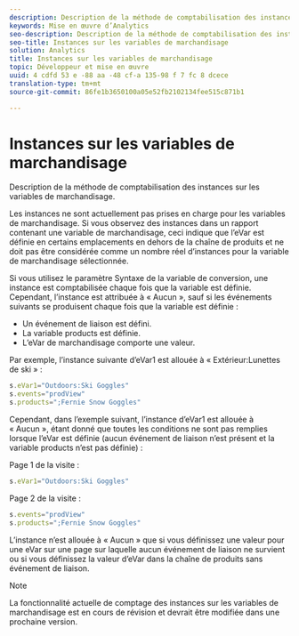 ```yaml
---
description: Description de la méthode de comptabilisation des instances sur les variables de marchandisage.
keywords: Mise en œuvre d’Analytics
seo-description: Description de la méthode de comptabilisation des instances sur les variables de marchandisage.
seo-title: Instances sur les variables de marchandisage
solution: Analytics
title: Instances sur les variables de marchandisage
topic: Développeur et mise en œuvre
uuid: 4 cdfd 53 e -88 aa -48 cf-a 135-98 f 7 fc 8 dcece
translation-type: tm+mt
source-git-commit: 86fe1b3650100a05e52fb2102134fee515c871b1

---
```



# Instances sur les variables de marchandisage

Description de la méthode de comptabilisation des instances sur les variables de marchandisage.

Les instances ne sont actuellement pas prises en charge pour les variables de marchandisage. Si vous observez des instances dans un rapport contenant une variable de marchandisage, ceci indique que l’eVar est définie en certains emplacements en dehors de la chaîne de produits et ne doit pas être considérée comme un nombre réel d’instances pour la variable de marchandisage sélectionnée.

Si vous utilisez le paramètre Syntaxe de la variable de conversion, une instance est comptabilisée chaque fois que la variable est définie. Cependant, l’instance est attribuée à « Aucun », sauf si les événements suivants se produisent chaque fois que la variable est définie :

* Un événement de liaison est défini.
* La variable products est définie.
* L’eVar de marchandisage comporte une valeur.

Par exemple, l’instance suivante d’eVar1 est allouée à « Extérieur:Lunettes de ski » :

```js
s.eVar1="Outdoors:Ski Goggles" 
s.events="prodView" 
s.products=";Fernie Snow Goggles"
```

Cependant, dans l’exemple suivant, l’instance d’eVar1 est allouée à « Aucun », étant donné que toutes les conditions ne sont pas remplies lorsque l’eVar est définie (aucun événement de liaison n’est présent et la variable products n’est pas définie) :

Page 1 de la visite :

```js
s.eVar1="Outdoors:Ski Goggles"
```

Page 2 de la visite :

```js
s.events="prodView" 
s.products=";Fernie Snow Goggles"
```

L’instance n’est allouée à « Aucun » que si vous définissez une valeur pour une eVar sur une page sur laquelle aucun événement de liaison ne survient ou si vous définissez la valeur d’eVar dans la chaîne de produits sans événement de liaison.

>[!NOTE]
>
>La fonctionnalité actuelle de comptage des instances sur les variables de marchandisage est en cours de révision et devrait être modifiée dans une prochaine version.


